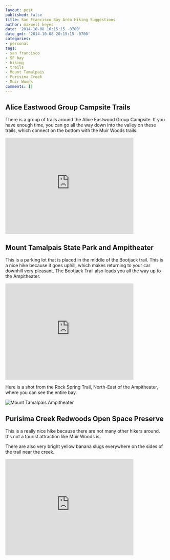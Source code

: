 ```yaml
---
layout: post
published: false
title: San Francisco Bay Area Hiking Suggestions
author: maxwell keyes
date: '2014-10-08 16:15:15 -0700'
date_gmt: '2014-10-08 20:15:15 -0700'
categories:
- personal
tags:
- san francisco
- SF bay
- hiking
- trails
- Mount Tamalpais
- Purisima Creek
- Muir Woods
comments: []
---
```


## Alice Eastwood Group Campsite Trails

There is a group of trails around the Alice Eastwood Group Campsite. If you have
enough time, you can go all the way down into the valley on these trails, which
connect on the bottom with the Muir Woods trails.

<iframe src="https://www.google.com/maps/embed?pb=!1m14!1m8!1m3!1d3147.870521727764!2d-122.577014!3d37.910089!3m2!1i1024!2i768!4f13.1!3m3!1m2!1s0x808590541f84ee55%3A0xb3170db0a7e1b5bf!2s838+Panoramic+Hwy%2C+Golden+Gate+National+Recreation+Area%2C+Mill+Valley%2C+CA+94941!5e0!3m2!1sen!2sus!4v1412799399437" width="400" height="300" frameborder="0" style="border:0"></iframe>

## Mount Tamalpais State Park and Ampitheater

This is a parking lot that is placed in the middle of the Bootjack trail. This
is a nice hike because it goes uphill, which makes returning to your car
downhill very pleasant. The Bootjack Trail also leads you all the way up to the
Ampitheater.

<iframe src="https://www.google.com/maps/embed?pb=!1m14!1m8!1m3!1d1573.881777226518!2d-122.60839800000001!3d37.912589!3m2!1i1024!2i768!4f13.1!3m3!1m2!1s0x0%3A0x346a6c14802fa167!2sAmphitheatre!5e0!3m2!1sen!2sus!4v1412799430409" width="400" height="300" frameborder="0" style="border:0"></iframe>

Here is a shot from the Rock Spring Trail, North-East of the Ampitheater, where
you can see the entire bay.

![Mount Tamalpais Ampitheater]({{site.assets.url_prefix}}/images/posts/mount-tamalpais-ampitheater.jpg "Mount Tamalpais Ampitheater")

## Purisima Creek Redwoods Open Space Preserve

This is a really nice hike because there are not many other hikers around. It's
not a tourist attraction like Muir Woods is.

There are also very bright yellow banana slugs everywhere on the sides of the
trail near the creek.

<iframe src="https://www.google.com/maps/embed?pb=!1m14!1m8!1m3!1d50691.50055595574!2d-122.34719300000002!3d37.431936!3m2!1i1024!2i768!4f13.1!3m3!1m2!1s0x0%3A0x919afe8fafb67a7f!2sPurisima+Creek+Redwoods+Open+Space+Preserve!5e0!3m2!1sen!2sus!4v1412799462941" width="400" height="300" frameborder="0" style="border:0"></iframe>

